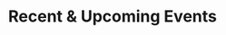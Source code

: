 ---
title: Recent & Upcoming Events
type: landing

sections:
  - block: collection
    content:
      title: Seminars
      page_type: event
      event_type: ["seminar", "internal"]
      filters:
        event_type: ["seminar", "internal"]
      order: desc
      offset: 0
      count: 10
    design:
      view: compact
      show_date: true
      show_location: true
      columns: "1"

  - block: collection
    content:
      title: Workshops & Conferences
      page_type: event
      filters:
        event_type: ["workshop", "conference"]
      order: desc
      offset: 0
      count: 10
    design:
      view: compact
      show_date: true
      show_location: false
      columns: "1"
---